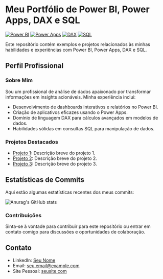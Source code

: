 # Meu Portfólio de Power BI, Power Apps, DAX e SQL

[![Power BI](https://img.shields.io/badge/Power%20BI-Expert-blue?logo=powerbi&style=for-the-badge)](https://powerbi.microsoft.com/)
[![Power Apps](https://img.shields.io/badge/Power%20Apps-Expert-purple?logo=powerapps&style=for-the-badge)](https://powerapps.microsoft.com/)
[![DAX](https://img.shields.io/badge/DAX-Advanced-orange?logo=microsoft&style=for-the-badge)](https://docs.microsoft.com/en-us/dax/)
[![SQL](https://img.shields.io/badge/SQL-Intermediate-red?logo=microsoftsqlserver&style=for-the-badge)](https://docs.microsoft.com/en-us/sql/)

Este repositório contém exemplos e projetos relacionados às minhas habilidades e experiências com Power BI, Power Apps, DAX e SQL.

## Perfil Profissional

### Sobre Mim

Sou um profissional de análise de dados apaixonado por transformar informações em insights acionáveis. Minha experiência inclui:

- Desenvolvimento de dashboards interativos e relatórios no Power BI.
- Criação de aplicativos eficazes usando o Power Apps.
- Domínio de linguagem DAX para cálculos avançados em modelos de dados.
- Habilidades sólidas em consultas SQL para manipulação de dados.

### Projetos Destacados

- [Projeto 1](link-para-projeto-1): Descrição breve do projeto 1.
- [Projeto 2](link-para-projeto-2): Descrição breve do projeto 2.
- [Projeto 3](link-para-projeto-3): Descrição breve do projeto 3.

## Estatísticas de Commits

Aqui estão algumas estatísticas recentes dos meus commits:

![Anurag's GitHub stats](https://github-readme-stats.vercel.app/api?username=Vict0r-13&show_icons=true&theme=transparent)

### Contribuições

Sinta-se à vontade para contribuir para este repositório ou entrar em contato comigo para discussões e oportunidades de colaboração.

## Contato

- LinkedIn: [Seu Nome](link-para-seu-linkedin)
- Email: seu.email@example.com
- Site Pessoal: [seusite.com](link-para-seu-site)
